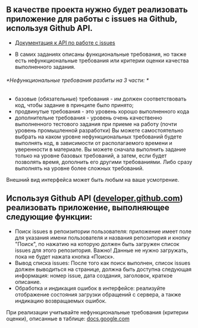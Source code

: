 ## В качестве проекта нужно будет реализовать приложение для работы c issues на Github, используя Github API.

- [Документация к API по работе с issues](https://developer.github.com/v3/issues/)

- В самих заданиях описаны функциональные требования, но также есть нефункциональные требования или критерии оценки качества выполненного задания.

###### *Нефункциональные требования разбиты на 3 части: *

- базовые (обязательные) требования - им должен соответствовать код, чтобы задание в принципе было принято;
- продвинутые требования - это уровень хорошо выполненного кода
- дополнительне требования - уровень очень качественно выполненного тестового задания при приеме на работу (почти уровень промышленной разработки)
Вы можете самостоятельно выбрать на каком уровне нефункциональных требований будете выполнять код, в зависимости от располагаемого времени и уверенности в материале. Вы можете сначала выполнить задание только на уровне базовых требований, а затем, если будет позволять время, дополнить его другими требованиями. Либо сразу выполнять на уровне более сложных требований.

Внешний вид интерфейса может быть любым на ваше усмотрение.

## Используя Github API ([developer.github.com](https://developer.github.com/v3/issues/)) реализовать приложение, выполняющее следующие функции:

- Поиск issues в репоизитории пользователя: приложение имеет поле для указания имени пользователя и названия репозитория и кнопку "Поиск", по нажатию на которую должен быть загружен список issues для этого репозитория. Важно! Данные не нужно загружать, пока не будет нажата кнопка «Поиск». 
- Вывод списка issues: После того как поиск выполнен, список issues должен выводиться на странице, должна быть доступна следующая информация: номер issue, дата создания, заголовок, краткое описание.
- Обработка и индикация ошибок в интерфейсе: реализуйте отображение состояния загрузки обращений с сервера, а также индикацию возвращаемых ошибок.

При реализации учитывайте нефункциональные требования (критерии оценки), описанные в таблице: [docs.google.com](https://docs.google.com/spreadsheets/d/1dEw_xUon3piYYU0LipH6WkpEdjbklas93zzF32y3TuQ/edit#gid=0)